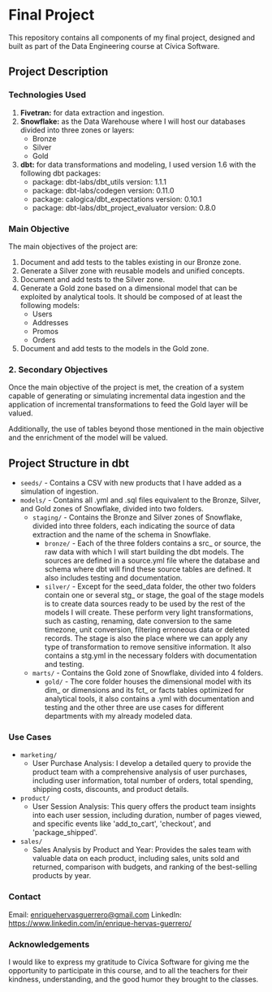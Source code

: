 # **Final Project**

This repository contains all components of my final project, designed and built as part of the Data Engineering course at Cívica Software.

## **Project Description**

### **Technologies Used**

1. **Fivetran:** for data extraction and ingestion.
2. **Snowflake:** as the Data Warehouse where I will host our databases divided into three zones or layers:
    - Bronze
    - Silver
    - Gold
3. **dbt:** for data transformations and modeling, I used version 1.6 with the following dbt packages:
    - package: dbt-labs/dbt_utils version: 1.1.1
    - package: dbt-labs/codegen version: 0.11.0
    - package: calogica/dbt_expectations version: 0.10.1
    - package: dbt-labs/dbt_project_evaluator version: 0.8.0

### **Main Objective**

The main objectives of the project are:

1. Document and add tests to the tables existing in our Bronze zone.
2. Generate a Silver zone with reusable models and unified concepts.
3. Document and add tests to the Silver zone.
4. Generate a Gold zone based on a dimensional model that can be exploited by analytical tools. It should be composed of at least the following models:
    - Users
    - Addresses
    - Promos
    - Orders
5. Document and add tests to the models in the Gold zone.

### 2. **Secondary Objectives**

Once the main objective of the project is met, the creation of a system capable of generating or simulating incremental data ingestion and the application of incremental transformations to feed the Gold layer will be valued.

Additionally, the use of tables beyond those mentioned in the main objective and the enrichment of the model will be valued.

## **Project Structure in dbt**

- `seeds/` - Contains a CSV with new products that I have added as a simulation of ingestion.
- `models/` - Contains all .yml and .sql files equivalent to the Bronze, Silver, and Gold zones of Snowflake, divided into two folders.
    - `staging/` - Contains the Bronze and Silver zones of Snowflake, divided into three folders, each indicating the source of data extraction and the name of the schema in Snowflake.
        - `bronze/` - Each of the three folders contains a src_ or source, the raw data with which I will start building the dbt models. The sources are defined in a source.yml file where the database and schema where dbt will find these source tables are defined. It also includes testing and documentation.
        - `silver/` - Except for the seed_data folder, the other two folders contain one or several stg_ or stage, the goal of the stage models is to create data sources ready to be used by the rest of the models I will create. These perform very light transformations, such as casting, renaming, date conversion to the same timezone, unit conversion, filtering erroneous data or deleted records. The stage is also the place where we can apply any type of transformation to remove sensitive information. It also contains a stg.yml in the necessary folders with documentation and testing.
    - `marts/` - Contains the Gold zone of Snowflake, divided into 4 folders.
        - `gold/` - The core folder houses the dimensional model with its dim_ or dimensions and its fct_ or facts tables optimized for analytical tools, it also contains a .yml with documentation and testing and the other three are use cases for different departments with my already modeled data.

### **Use Cases**

- `marketing/`
    - User Purchase Analysis: I develop a detailed query to provide the product team with a comprehensive analysis of user purchases, including user information, total number of orders, total spending, shipping costs, discounts, and product details.
- `product/`
    - User Session Analysis: This query offers the product team insights into each user session, including duration, number of pages viewed, and specific events like 'add_to_cart', 'checkout', and 'package_shipped'.
- `sales/`
    - Sales Analysis by Product and Year: Provides the sales team with valuable data on each product, including sales, units sold and returned, comparison with budgets, and ranking of the best-selling products by year.

### **Contact**
Email: enriquehervasguerrero@gmail.com
LinkedIn: https://www.linkedin.com/in/enrique-hervas-guerrero/


### **Acknowledgements**
I would like to express my gratitude to Cívica Software for giving me the opportunity to participate in this course, and to all the teachers for their kindness, understanding, and the good humor they brought to the classes.

